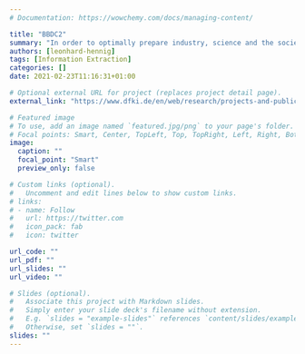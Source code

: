 ```yaml
---
# Documentation: https://wowchemy.com/docs/managing-content/

title: "BBDC2"
summary: "In order to optimally prepare industry, science and the society in Germany and Europe for the global Big Data trend, highly coordinated activities in research, teaching, and technology transfer regarding the integration of data analysis methods and scalable data processing are required. To achieve this, the Berlin Big Data Center is pursuing the following seven objectives: 1) Pooling expertise in scalable data management, data analytics, and big data application 2) Conducting fundamental research to develop novel and automatically scalable technologies capable of performing 'Deep Analysis' of 'Big Data'. 3) Developing an integrated, declarative, highly scalable open-source system that enables the specification, automatic optimization, parallelization and hardware adaptation, and fault-tolerant, efficient execution of advanced data analysis problems, using varying methods (e.g., drawn from machine learning, linear algebra, statistics and probability theory, computational linguistics, or signal processing), leveraging our work on Apache Flink 4) Transfering technology and know-how to support innovation in companies and startups. 5) Educating data scientists with respect to the five big data dimensions (i.e., applications, economic, legal, social, and technological) via leading educational programs. 6) Empowering people to leverage 'Smart Data', i.e., to discover newfound information based on their massive data sets. 7)Enabling the general public to conduct sound data-driven decision-making."
authors: [leonhard-hennig]
tags: [Information Extraction]
categories: []
date: 2021-02-23T11:16:31+01:00

# Optional external URL for project (replaces project detail page).
external_link: "https://www.dfki.de/en/web/research/projects-and-publications/projects-overview/project/bbdcii"

# Featured image
# To use, add an image named `featured.jpg/png` to your page's folder.
# Focal points: Smart, Center, TopLeft, Top, TopRight, Left, Right, BottomLeft, Bottom, BottomRight.
image:
  caption: ""
  focal_point: "Smart"
  preview_only: false

# Custom links (optional).
#   Uncomment and edit lines below to show custom links.
# links:
# - name: Follow
#   url: https://twitter.com
#   icon_pack: fab
#   icon: twitter

url_code: ""
url_pdf: ""
url_slides: ""
url_video: ""

# Slides (optional).
#   Associate this project with Markdown slides.
#   Simply enter your slide deck's filename without extension.
#   E.g. `slides = "example-slides"` references `content/slides/example-slides.md`.
#   Otherwise, set `slides = ""`.
slides: ""
---
```

